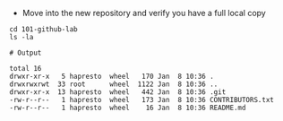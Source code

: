 
* Move into the new repository and verify you have a full local copy

```
cd 101-github-lab
ls -la
```
```
# Output 

total 16
drwxr-xr-x   5 hapresto  wheel   170 Jan  8 10:36 .
drwxrwxrwt  33 root      wheel  1122 Jan  8 10:36 ..
drwxr-xr-x  13 hapresto  wheel   442 Jan  8 10:36 .git
-rw-r--r--   1 hapresto  wheel   173 Jan  8 10:36 CONTRIBUTORS.txt
-rw-r--r--   1 hapresto  wheel    16 Jan  8 10:36 README.md
```


